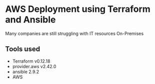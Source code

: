 # AWS Deployment using Terraform and Ansible

Many companies are still struggling with IT resources On-Premises

## Tools used

- Terraform v0.12.18
- provider.aws v2.42.0
- ansible 2.9.2
- AWS